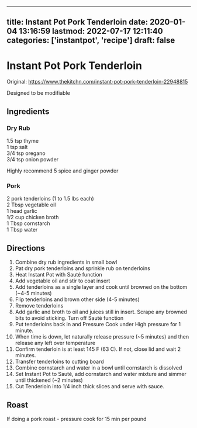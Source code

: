 
---
title: Instant Pot Pork Tenderloin
date: 2020-01-04 13:16:59
lastmod: 2022-07-17 12:11:40
categories: ['instantpot', 'recipe']
draft: false
---


# Instant Pot Pork Tenderloin
Original: https://www.thekitchn.com/instant-pot-pork-tenderloin-22948815

Designed to be modifiable

## Ingredients
### Dry Rub
1.5 tsp thyme  
1 tsp salt  
3/4 tsp oregano  
3/4 tsp onion powder

Highly recommend 5 spice and ginger powder

### Pork
2 pork tenderloins (1 to 1.5 lbs each)  
2 Tbsp vegetable oil  
1 head garlic  
1/2 cup chicken broth  
1 Tbsp cornstarch  
1 Tbsp water

## Directions
1. Combine dry rub ingredients in small bowl
2. Pat dry pork tenderloins and sprinkle rub on tenderloins
3. Heat Instant Pot with Sauté function
4. Add vegetable oil and stir to coat insert
5. Add tenderloins as a single layer and cook until browned on the bottom (~4-5 minutes)
6. Flip tenderloins and brown other side (4-5 minutes)
7. Remove tenderloins
8. Add garlic and broth to oil and juices still in insert. Scrape any browned bits to avoid sticking. Turn off Sauté function
9. Put tenderloins back in and Pressure Cook under High pressure for 1 minute.
10. When time is down, let naturally release pressure (~5 minutes) and then release any left over temperature
11. Confirm tenderloin is at least 145 F (63 C). If not, close lid and wait 2 minutes.
12. Transfer tenderloins to cutting board
13. Combine cornstarch and water in a bowl until cornstarch is dissolved
14. Set Instant Pot to Sauté, add cornstarch and water mixture and simmer until thickened (~2 minutes)
15. Cut Tenderloin into 1/4 inch thick slices and serve with sauce.

## Roast
If doing a pork roast - pressure cook for 15 min per pound

<!-- #public #instantpot #recipe -->

<!-- {BearID:A1BFF276-8CC8-46DC-81C0-DF40AEF8BE53-509-0000C6A028A9C8ED} -->
